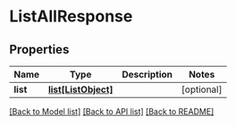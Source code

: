 # ListAllResponse

## Properties
Name | Type | Description | Notes
------------ | ------------- | ------------- | -------------
**list** | [**list[ListObject]**](ListObject.md) |  | [optional] 

[[Back to Model list]](../README.md#documentation-for-models) [[Back to API list]](../README.md#documentation-for-api-endpoints) [[Back to README]](../README.md)

